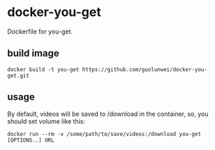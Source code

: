 # docker-you-get
Dockerfile for you-get.

## build image
```
docker build -t you-get https://github.com/guolunwei/docker-you-get.git
```

## usage
By default, videos will be saved to /download in the container, so, you should set volume like this:
```
docker run --rm -v /some/path/to/save/videos:/download you-get [OPTIONS..] URL
```
